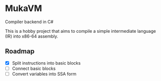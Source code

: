 # MukaVM

Compiler backend in C#

This is a hobby project that aims to compile a simple intermediate language (IR) into x86-64 assembly.

## Roadmap

- [x] Split instructions into basic blocks
- [ ] Connect basic blocks
- [ ] Convert variables into SSA form
